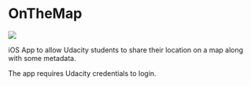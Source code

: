 # OnTheMap

<img src="https://i.ibb.co/Dk30WYZ/OnTheMap.png"></img>

iOS App to allow Udacity students to share their location on a map along with some metadata.

The app requires Udacity credentials to login.

